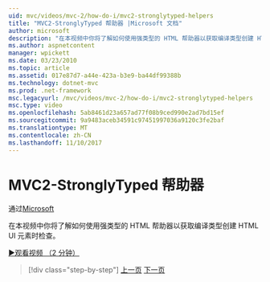 ```yaml
---
uid: mvc/videos/mvc-2/how-do-i/mvc2-stronglytyped-helpers
title: "MVC2-StronglyTyped 帮助器 |Microsoft 文档"
author: microsoft
description: "在本视频中你将了解如何使用强类型的 HTML 帮助器以获取编译类型创建 HTML UI 元素时检查。"
ms.author: aspnetcontent
manager: wpickett
ms.date: 03/23/2010
ms.topic: article
ms.assetid: 017e87d7-a44e-423a-b3e9-ba44df99388b
ms.technology: dotnet-mvc
ms.prod: .net-framework
msc.legacyurl: /mvc/videos/mvc-2/how-do-i/mvc2-stronglytyped-helpers
msc.type: video
ms.openlocfilehash: 5ab8461d23a657ad77f08b9ced990e2ad7bd15ef
ms.sourcegitcommit: 9a9483aceb34591c97451997036a9120c3fe2baf
ms.translationtype: MT
ms.contentlocale: zh-CN
ms.lasthandoff: 11/10/2017
---
```

<a name="mvc2---stronglytyped-helpers"></a>MVC2-StronglyTyped 帮助器
====================
通过[Microsoft](https://github.com/microsoft)

在本视频中你将了解如何使用强类型的 HTML 帮助器以获取编译类型创建 HTML UI 元素时检查。

[&#9654;观看视频 （2 分钟）](https://channel9.msdn.com/Blogs/ASP-NET-Site-Videos/mvc2-stronglytyped-helpers)

>[!div class="step-by-step"]
[上一页](mvc2-html-encoding.md)
[下一页](mvc2-model-validation.md)
